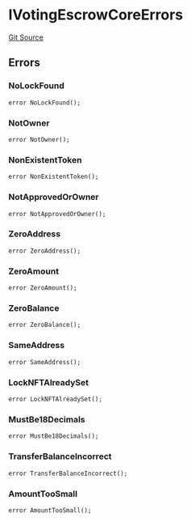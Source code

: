 # IVotingEscrowCoreErrors
[Git Source](https://github.com/aragon/ve-governance/blob/d1db1e959d76056114cf52b0b8a3ff8311778151/src/escrow/increasing/interfaces/IVotingEscrowIncreasing.sol)


## Errors
### NoLockFound

```solidity
error NoLockFound();
```

### NotOwner

```solidity
error NotOwner();
```

### NonExistentToken

```solidity
error NonExistentToken();
```

### NotApprovedOrOwner

```solidity
error NotApprovedOrOwner();
```

### ZeroAddress

```solidity
error ZeroAddress();
```

### ZeroAmount

```solidity
error ZeroAmount();
```

### ZeroBalance

```solidity
error ZeroBalance();
```

### SameAddress

```solidity
error SameAddress();
```

### LockNFTAlreadySet

```solidity
error LockNFTAlreadySet();
```

### MustBe18Decimals

```solidity
error MustBe18Decimals();
```

### TransferBalanceIncorrect

```solidity
error TransferBalanceIncorrect();
```

### AmountTooSmall

```solidity
error AmountTooSmall();
```

